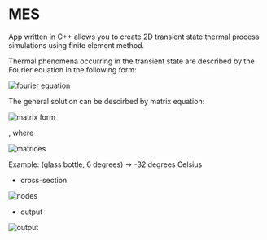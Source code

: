 # MES

App written in C++ allows you to create 2D transient state thermal process simulations using finite element method.

Thermal phenomena occurring in the transient state are described by the Fourier equation in the
following form: 

![fourier equation](https://i.imgur.com/2swy97x.png)

The general solution can be descirbed by matrix equation:

![matrix form](https://i.imgur.com/LbMk0lB.png)

, where

![matrices](https://i.imgur.com/Uqq2Hra.png)

Example: (glass bottle, 6 degrees) -> -32 degrees Celsius
- cross-section

![nodes](https://i.imgur.com/dPOEOyt.png)

- output

![output](https://i.imgur.com/S3KPRJL.png)
